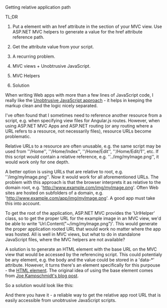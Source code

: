 Getting relative application path

TL;DR

1. Put a <base> element with an href attribute in the <head> section of your MVC view. Use ASP.NET MVC helpers to generate a value for the href attribute reference path.
2. Get the attribute value from your script.


1. A recurring problem. 
2. MVC views + Unobtrusive JavaScript. 
3. MVC Helpers
4. Solution

When writing Web apps with more than a few lines of JavaScript code, I really like the [Unobtrusive JavaScript approach](http://en.wikipedia.org/wiki/Unobtrusive_JavaScript) - it helps in keeping the markup clean and the logic nicely separated.

I've often found that I sometimes need to reference another resource from a script, e.g. when specifying view files for Angular.js routes. However, when using ASP.NET MVC Apps and ASP.NET routing (or any routing where a URL refers to a resource, not necessarily files), resource URLs become problematic.  

Relative URLs to a resource are often unusable, e.g. the same script may be used from ''/Home'', ''/Home/Index'', ''/Home/Edit'', ''/Home/Edit/1'', etc. If this script would contain a relative reference, e.g. ''../img/myImage.png'', it would work only for one depth.

A better option is using URLs that are relative to root, e.g. ''/img/myImage.png''. Now it would work for all aforementioned URLs. The problem with this approach is that the browser interprets it as relative to the domain root, e.g. 'http://www.example.com/img/myImage.png'. Often Web sites are hosted on subfolders of a domain, e.g. 'http://www.example.com/app/img/myImage.png'. A good app must take this into account.

To get the root of the application, ASP.NET MVC provides the 'UrlHelper' class, so to get the proper URL for the example image in an MVC view, we'd be able to write 'Url.Content("~/img/myImage.png")'. This would generate the proper application rooted URL that would work no matter where the app was hosted. All is well in MVC views, but what to do in standalone JavaScript files, where the MVC helpers are not available?

A solution is to generate an HTML element with the base URL on the MVC view that would be accessed by the referencing script. This could potentialy be any element, e.g. the body and the value could be stored in a 'data-*' attribute. However, it turns there's an element specifically for this purpouse - the [<base> HTML element](https://developer.mozilla.org/en-US/docs/Web/HTML/Element/base). The original idea of using the base element comes from [Joe Kampschmidt's blog post](http://jokecamp.wordpress.com/2014/06/06/resolving-angularjs-paths-in-asp-mvc-spa-iis/).

So a solution would look like this:



And there you have it - a reliable way to get the relative app root URL that is easily accessible from unobtrusive JavaScript scripts.

